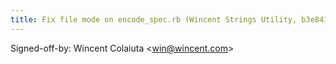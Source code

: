 ```yaml
---
title: Fix file mode on encode_spec.rb (Wincent Strings Utility, b3e8416)
---
```


Signed-off-by: Wincent Colaiuta &lt;win@wincent.com&gt;
